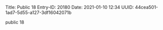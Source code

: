 Title: Public 18
Entry-ID: 20180
Date: 2021-01-10 12:34
UUID: 44cea501-1ad7-5d55-a127-3df16042071b

public 18
